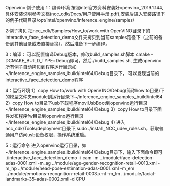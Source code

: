 ﻿Openvino 例子使用
1：编译环境
按照intel官方资料安装好openvino_2019.1.144,具体安装说明参考文档(ncc_cdk/Docs/用户使用手册.pdf),安装后进入安装路径下的例子代码目录/opt/intel/openvino/inference_engine/samples/

2:例子拷贝
 把ncc_cdk/Samples/How_to/work with OpenVINO目录下的interactive_face_detection_demo文件夹拷贝到当前samples路径下（之前的备份到其他目录或者直接替换），然后准备下一步编译。

3：编译：
可以配置编译Debug版本，修改build_samples.sh脚本 cmake -DCMAKE_BUILD_TYPE=Debug即可，然后./build_samples.sh,
生成openvino所有例子自动拷贝到程序运行目录如~/inference_engine_samples_build/intel64/Debug目录下，
可以发现当前的interactive_face_detection_demo程序

4：运行环境
1）copy How to/work with OpenVINO/Debug(简称how to目录)下的模型文件夹module到运行目录下~/inference_engine_samples_build/intel64
2）copy How to目录下usb下载程序moviUsbBoot到openvino运行目录~/inference_engine_samples_build/intel64/Debug
3）copy How to目录下固件发布程序fw目录到openvino运行目录~/inference_engine_samples_build/intel64/Debug
4) 进入ncc_cdk/Tools/deployment目录下,sudo ./install_NCC_udev_rules.sh，获取普通用户访问usb设备权限，操作系统重启。

5：运行命令
进入openvino运行目录，如~/inference_engine_samples_build/intel64/Debug目录下，输入下面命令即可
./interactive_face_detection_demo -i cam -m ../module/face-detection-adas-0001.xml -m_ag ../module/age-gender-recognition-retail-0013.xml -m_hp ../module/head-pose-estimation-adas-0001.xml -m_em ../module/emotions-recognition-retail-0003.xml -m_lm ../module/facial-landmarks-35-adas-0002.xml -d CPU

